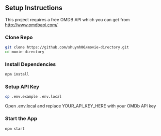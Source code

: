 ## Setup Instructions
This project requires a free OMDB API which you can get from http://www.omdbapi.com/

### Clone Repo
```bash
git clone https://github.com/shuynh06/movie-directory.git
cd movie-directory
```

### Install Dependencies
```bash
npm install
```

### Setup API Key
```bash
cp .env.example .env.local
```
Open .env.local and replace YOUR_API_KEY_HERE with your OMDb API key

### Start the App
```bash
npm start
```